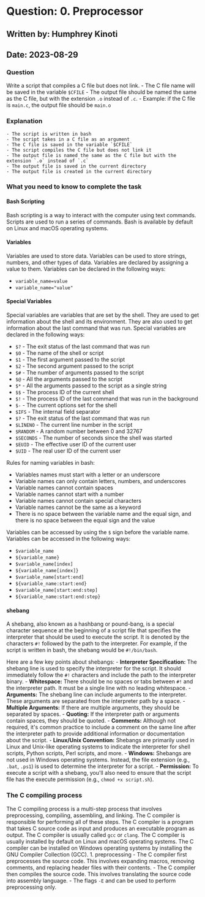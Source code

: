 # Question: 0. Preprocessor
## Written by: Humphrey Kinoti
## Date: 2023-08-29

### Question
Write a script that compiles a C file but does not link.
    - The C file name will be saved in the variable `$CFILE`
    - The output file should be named the same as the C file, but with the extension `.o` instead of `.c`.
      - Example: if the C file is `main.c`, the output file should be `main.o`

### Explanation
    - The script is written in bash
    - The script takes in a C file as an argument
    - The C file is saved in the variable `$CFILE`
    - The script compiles the C file but does not link it
    - The output file is named the same as the C file but with the extension `.o` instead of `.c`
    - The output file is saved in the current directory
    - The output file is created in the current directory

### What you need to know to complete the task
#### Bash Scripting
Bash scripting is a way to interact with the computer using text commands. Scripts are used to run a series of commands. Bash is available by default on Linux and macOS operating systems. 

#### Variables
Variables are used to store data. Variables can be used to store strings, numbers, and other types of data. Variables are declared by assigning a value to them. Variables can be declared in the following ways:
  - `variable_name=value`
  - `variable_name="value"`

#### Special Variables
Special variables are variables that are set by the shell. They are used to get information about the shell and its environment. They are also used to get information about the last command that was run. Special variables are declared in the following ways:
  - `$?` - The exit status of the last command that was run
  - `$0` - The name of the shell or script
  - `$1` - The first argument passed to the script
  - `$2` - The second argument passed to the script
  - `$#` - The number of arguments passed to the script
  - `$@` - All the arguments passed to the script
  - `$*` - All the arguments passed to the script as a single string
  - `$$` - The process ID of the current shell
  - `$!` - The process ID of the last command that was run in the background
  - `$-` - The current options set for the shell
  - `$IFS` - The internal field separator
  - `$?` - The exit status of the last command that was run
  - `$LINENO` - The current line number in the script
  - `$RANDOM` - A random number between 0 and 32767
  - `$SECONDS` - The number of seconds since the shell was started
  - `$EUID` - The effective user ID of the current user
  - `$UID` - The real user ID of the current user

Rules for naming variables in bash:
  - Variables names must start with a letter or an underscore
  - Variable names can only contain letters, numbers, and underscores
  - Variable names cannot contain spaces
  - Variable names cannot start with a number
  - Variable names cannot contain special characters
  - Variable names cannot be the same as a keyword
  - There is no space between the variable name and the equal sign, and there is no space between the equal sign and the value

Variables can be accessed by using the `$` sign before the variable name. Variables can be accessed in the following ways:
  - `$variable_name`
  - `${variable_name}`
  - `$variable_name[index]`
  - `${variable_name[index]}`
  - `$variable_name[start:end]`
  - `${variable_name:start:end}`
  - `$variable_name[start:end:step]`
  - `${variable_name:start:end:step}`

#### shebang
A shebang, also known as a hashbang or pound-bang, is a special character sequence at the beginning of a script file that specifies the interpreter that should be used to execute the script. It is denoted by the characters `#!` followed by the path to the interpreter.
For example, if the script is written in bash, the shebang would be `#!/bin/bash`.

Here are a few key points about shebangs:
    - **Interpreter Specification:** The shebang line is used to specify the interpreter for the script. It should immediately follow the `#!` characters and include the path to the interpreter binary.
    - **Whitespace:** There should be no spaces or tabs between `#!` and the interpreter path. It must be a single line with no leading whitespace.
    - **Arguments:** The shebang line can include arguments to the interpreter. These arguments are separated from the interpreter path by a space.
    - **Multiple Arguments:** If there are multiple arguments, they should be separated by spaces.
    - **Quoting:** If the interpreter path or arguments contain spaces, they should be quoted.
    - **Comments:** Although not required, it's common practice to include a comment on the same line after the interpreter path to provide additional information or documentation about the script.
    - **Linux/Unix Convention:** Shebangs are primarily used in Linux and Unix-like operating systems to indicate the interpreter for shell scripts, Python scripts, Perl scripts, and more.
    - **Windows:** Shebangs are not used in Windows operating systems. Instead, the file extension (e.g., `.bat`, `.ps1`) is used to determine the interpreter for a script.
    - **Permission:** To execute a script with a shebang, you'll also need to ensure that the script file has the execute permission (e.g., `chmod +x script.sh`).

### The C compiling process
The C compiling process is a multi-step process that involves preprocessing, compiling, assembling, and linking. The C compiler is responsible for performing all of these steps. The C compiler is a program that takes C source code as input and produces an executable program as output. The C compiler is usually called `gcc` or `clang`. The C compiler is usually installed by default on Linux and macOS operating systems. The C compiler can be installed on Windows operating systems by installing the GNU Compiler Collection (GCC).
    1. preprocessing
       - The C compiler first preprocesses the source code. This involves expanding macros, removing comments, and replacing header files with their contents.
       - The C compiler then compiles the source code. This involves translating the source code into assembly language.
       - The flags `-E` and can be used to perform preprocessing only.
